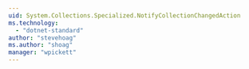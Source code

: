 ```yaml
---
uid: System.Collections.Specialized.NotifyCollectionChangedAction
ms.technology: 
  - "dotnet-standard"
author: "stevehoag"
ms.author: "shoag"
manager: "wpickett"
---
```

